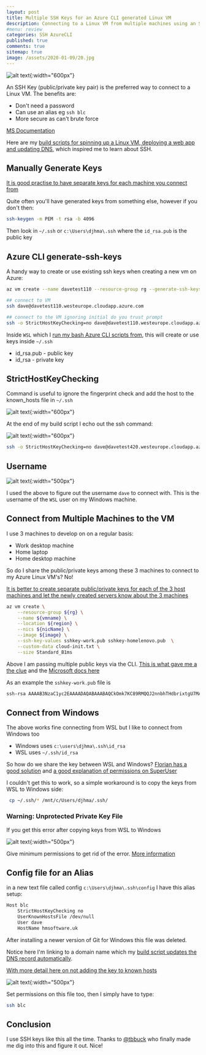 ```yaml
---
layout: post
title: Multiple SSH Keys for an Azure CLI generated Linux VM
description: Connecting to a Linux VM from multiple machines using an SSH Key from WSL and Windows. Creating a nice alias too!
#menu: review
categories: SSH AzureCLI
published: true 
comments: true     
sitemap: true
image: /assets/2020-01-09/20.jpg
---
```


![alt text](/assets/2020-01-09/20.jpg "Connecting to a Linux VM using SSH Keys"){:width="600px"}  

An SSH Key (public/private key pair) is the preferred way to connect to a Linux VM.  The benefits are:

- Don't need a password
- Can use an alias eg `ssh blc`
- More secure as can't brute force

[MS Documentation](https://docs.microsoft.com/en-us/azure/virtual-machines/linux/create-ssh-keys-detailed#overview-of-ssh-and-keys)

Here are my [build scripts for spinning up a Linux VM, deploying a web app and updating DNS](/2020/01/09/Publishing-ASP-NET-Core-3-App-to-Ubuntu), which inspired me to learn about SSH.

## Manually Generate Keys

[It is good practise to have separate keys for each machine you connect from](https://stackoverflow.com/questions/4520578/sharing-ssh-keys/12100237#12100237) 

Quite often you'll have generated keys from something else, however if you don't then:

```bash
ssh-keygen -m PEM -t rsa -b 4096
```

Then look in `~/.ssh` or `c:\Users\djhma\.ssh` where the `id_rsa.pub` is the public key

## Azure CLI generate-ssh-keys

A handy way to create or use existing ssh keys when creating a new vm on Azure:

```bash
az vm create --name davetest110 --resource-group rg --generate-ssh-keys

## connect to VM
ssh dave@davetest110.westeurope.cloudapp.azure.com

## connect to the VM ignoring initial do you trust prompt
ssh -o StrictHostKeyChecking=no dave@davetest110.westeurope.cloudapp.azure.com
```

Inside `WSL` which I [run my bash Azure CLI scripts from](/2020/01/09/Publishing-ASP-NET-Core-3-App-to-Ubuntu), this will create or use keys inside `~/.ssh`

- id_rsa.pub - public key
- id_rsa - private key

## StrictHostKeyChecking

Command is useful to ignore the fingerprint check and add the host to the known_hosts file in `~/.ssh`

![alt text](/assets/2020-01-09/22.jpg "Handy to ignore the fingerprint check"){:width="600px"}  

At the end of my build script I echo out the ssh command:

![alt text](/assets/2020-01-09/23.jpg "Ignore the fingerprint check"){:width="600px"}  

```bash
ssh -o StrictHostKeyChecking=no dave@davetest420.westeurope.cloudapp.azure.com
```

## Username

![alt text](/assets/2020-01-09/21.jpg "Getting ssh connection string from Azure UI"){:width="500px"}  

I used the above to figure out the username `dave` to connect with. This is the username of the `WSL` user on my Windows machine.

## Connect from Multiple Machines to the VM

I use 3 machines to develop on on a regular basis:

- Work desktop machine
- Home laptop
- Home desktop machine

So do I share the public/private keys among these 3 machines to connect to my Azure Linux VM's? No!

[It is better to create separate public/private keys for each of the 3 host machines and let the newly created servers know about the 3 machines](https://stackoverflow.com/a/12100237/26086)

```bash
az vm create \
    --resource-group ${rg} \
    --name ${vmname} \
    --location ${region} \
    --nics ${nicName} \
    --image ${image} \
    --ssh-key-values sshkey-work.pub sshkey-homelenovo.pub  \
    --custom-data cloud-init.txt \
    --size Standard_B1ms
```

Above I am passing multiple public keys via the CLI. [This is what gave me a the clue](https://github.com/Azure/azure-cli/issues/9706) and the [Microsoft docs here](https://docs.microsoft.com/en-us/azure/virtual-machines/linux/mac-create-ssh-keys) 

As an example the `sshkey-work.pub` file is

```bash
ssh-rsa AAAAB3NzaC1yc2EAAAADAQABAAABAQCkOmk7KC89RMQQJ2nnbhTHdbrixtgU7MAvKNjWZPU2MPwmJU1sSdNuIZjdfxA13bZyZ4GaHih9O3zD8gsnIzmer3G3dWRV2AfIWPmUzujmB+yEFIGne/PHb/cnkyYnEhxd5ra4sjYmtL8u+FiP1cnuyn9x4byrdY1OUi4H14uVHAVOeBz050IIaeNodJViRm8RL4w1CFiFj80+3FkDR1IrccWI6MZXCwtq3jd1PwjeEGlW8I3xpA7xgaTO5wwUTVYUwLEoYAq+22pQAl7QXGmHqLh4+IVgNv9MSK69MXDEcIGdj/iypYIeZindZI7lQvQ/TUf5BS3Y8Q1FY0i8mfzR
```

## Connect from Windows

The above works fine connecting from WSL but I like to connect from Windows too

- Windows uses `c:\users\djhma\.ssh\id_rsa`
- WSL uses `~/.ssh/id_rsa`

So how do we share the key between WSL and Windows? [Florian has a good solution](https://florianbrinkmann.com/en/ssh-key-and-the-windows-subsystem-for-linux-3436/#comment-3109) and [a good explanation of permissions on SuperUser](https://superuser.com/a/1183228/12214)

I couldn't get this to work, so a simple workaround is to copy the keys from WSL to Windows side:

```bash
 cp ~/.ssh/* /mnt/c/Users/djhma/.ssh/
```

### Warning: Unprotected Private Key File

If you get this error after copying keys from WSL to Windows

![alt text](/assets/2020-01-09/80.jpg "Setting permissions"){:width="500px"}  

Give minimum permissions to get rid of the error. [More information](https://superuser.com/a/1311633/12214)

## Config file for an Alias

in a new text file called config `c:\Users\djhma\.ssh\config` I have this alias setup:

```bash
Host blc
    StrictHostKeyChecking no
    UserKnownHostsFile /dev/null
    User dave
    HostName hmsoftware.uk
```

After installing a newer version of Git for Windows this file was deleted.

Notice here I'm linking to a domain name which my [build script updates the DNS record automatically](/2020/01/09/Publishing-ASP-NET-Core-3-App-to-Ubuntu).

[With more detail here on not adding the key to known hosts](https://superuser.com/a/433621/12214)

![alt text](/assets/2020-01-09/81.jpg "Setting permissions"){:width="500px"}  

Set permissions on this file too, then I simply have to type:

```bash
ssh blc
```

## Conclusion

I use SSH keys like this all the time. Thanks to [@tbbuck](https://twitter.com/tbbuck) who finally made me dig into this and figure it out. Nice!
